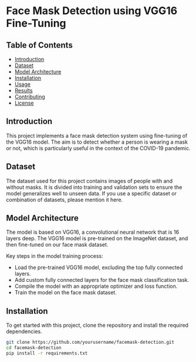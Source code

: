# Face Mask Detection using VGG16 Fine-Tuning

## Table of Contents

- [Introduction](#introduction)
- [Dataset](#dataset)
- [Model Architecture](#model-architecture)
- [Installation](#installation)
- [Usage](#usage)
- [Results](#results)
- [Contributing](#contributing)
- [License](#license)

## Introduction

This project implements a face mask detection system using fine-tuning of the VGG16 model. The aim is to detect whether a person is wearing a mask or not, which is particularly useful in the context of the COVID-19 pandemic.

## Dataset

The dataset used for this project contains images of people with and without masks. It is divided into training and validation sets to ensure the model generalizes well to unseen data. If you use a specific dataset or combination of datasets, please mention it here.

## Model Architecture

The model is based on VGG16, a convolutional neural network that is 16 layers deep. The VGG16 model is pre-trained on the ImageNet dataset, and then fine-tuned on our face mask dataset.

Key steps in the model training process:
- Load the pre-trained VGG16 model, excluding the top fully connected layers.
- Add custom fully connected layers for the face mask classification task.
- Compile the model with an appropriate optimizer and loss function.
- Train the model on the face mask dataset.

## Installation

To get started with this project, clone the repository and install the required dependencies.

```bash
git clone https://github.com/yourusername/facemask-detection.git
cd facemask-detection
pip install -r requirements.txt
```
